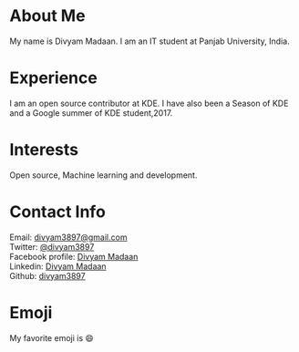 # About Me
My name is Divyam Madaan. I am an IT student at Panjab University, India.
# Experience
I am an open source contributor at KDE. I have also been a Season of KDE and a Google summer of KDE student,2017.
# Interests
Open source, Machine learning and development.
# Contact Info
Email: [divyam3897@gmail.com](mailto:divyam3897@gmail.com)  
Twitter: [@divyam3897](https://twitter.com/divyam3897)  
Facebook profile: [Divyam Madaan](https://www.facebook.com/divyam.madaan.1)  
Linkedin: [Divyam Madaan](https://www.linkedin.com/in/divyam-madaan-0bb627105/)  
Github: [divyam3897](https://github.com/divyam3897)  
# Emoji
My favorite emoji is :smile:

